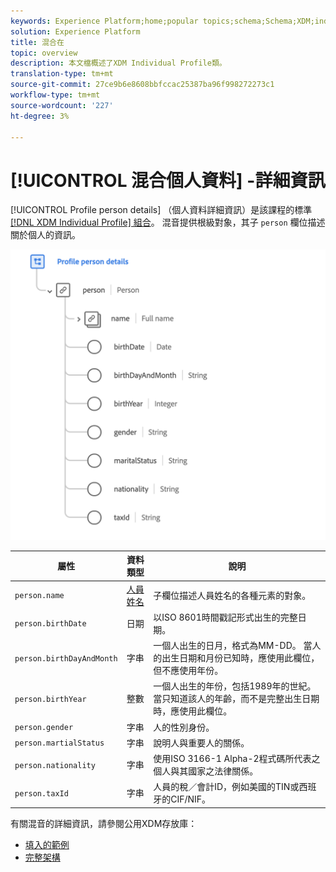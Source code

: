 ```yaml
---
keywords: Experience Platform;home;popular topics;schema;Schema;XDM;individual profile;fields;schemas;Schemas;Schema design;mixin;mixin;person;person details;profile person details;person;
solution: Experience Platform
title: 混合在
topic: overview
description: 本文檔概述了XDM Individual Profile類。
translation-type: tm+mt
source-git-commit: 27ce9b6e8608bbfccac25387ba96f998272273c1
workflow-type: tm+mt
source-wordcount: '227'
ht-degree: 3%

---
```



# [!UICONTROL 混合個人資料] -詳細資訊

[!UICONTROL Profile person details] （個人資料詳細資訊）是該課程的標準 [[!DNL XDM Individual Profile] 組合](../../classes/individual-profile.md)。 混音提供根級對象，其子 `person` 欄位描述關於個人的資訊。

<img src="../../images/mixins/profile-person-details.png" width="600" /><br />

| 屬性 | 資料類型 | 說明 |
| --- | --- | --- |
| `person.name` | [人員姓名](../../data-types/person-name.md) | 子欄位描述人員姓名的各種元素的對象。 |
| `person.birthDate` | 日期 | 以ISO 8601時間戳記形式出生的完整日期。 |
| `person.birthDayAndMonth` | 字串 | 一個人出生的日月，格式為MM-DD。 當人的出生日期和月份已知時，應使用此欄位，但不應使用年份。 |
| `person.birthYear` | 整數 | 一個人出生的年份，包括1989年的世紀。 當只知道該人的年齡，而不是完整出生日期時，應使用此欄位。 |
| `person.gender` | 字串 | 人的性別身份。 |
| `person.martialStatus` | 字串 | 說明人與重要人的關係。 |
| `person.nationality` | 字串 | 使用ISO 3166-1 Alpha-2程式碼所代表之個人與其國家之法律關係。 |
| `person.taxId` | 字串 | 人員的稅／會計ID，例如美國的TIN或西班牙的CIF/NIF。 |

有關混音的詳細資訊，請參閱公用XDM存放庫：

* [填入的範例](https://github.com/adobe/xdm/blob/master/components/mixins/profile/profile-person-details.example.1.json)
* [完整架構](https://github.com/adobe/xdm/blob/master/components/mixins/profile/profile-person-details.schema.json)
